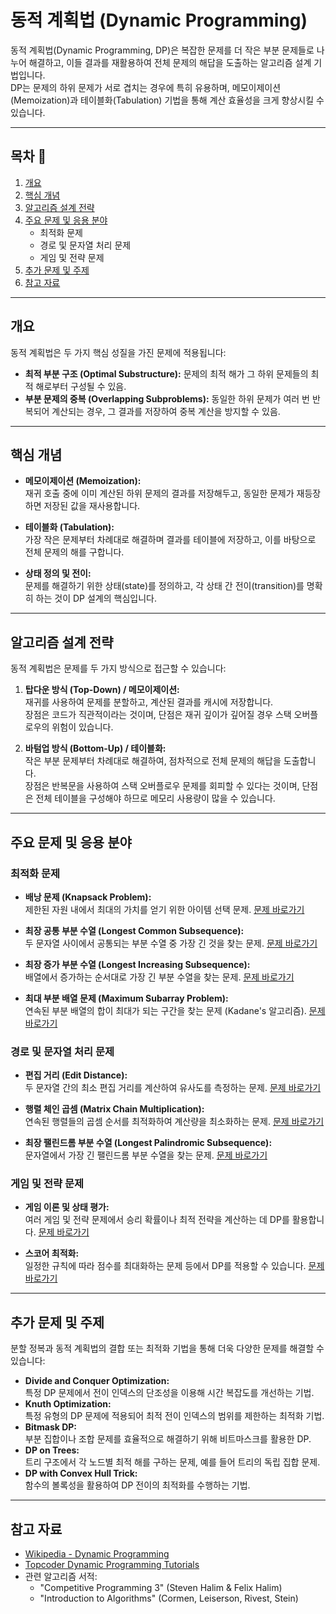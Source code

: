 # 동적 계획법 (Dynamic Programming)

동적 계획법(Dynamic Programming, DP)은 복잡한 문제를 더 작은 부분 문제들로 나누어 해결하고, 이들 결과를 재활용하여 전체 문제의 해답을 도출하는 알고리즘 설계 기법입니다.  
DP는 문제의 하위 문제가 서로 겹치는 경우에 특히 유용하며, 메모이제이션(Memoization)과 테이블화(Tabulation) 기법을 통해 계산 효율성을 크게 향상시킬 수 있습니다.

---

## 목차 📝
1. [개요](#개요)
2. [핵심 개념](#핵심-개념)
3. [알고리즘 설계 전략](#알고리즘-설계-전략)
4. [주요 문제 및 응용 분야](#주요-문제-및-응용-분야)
   - 최적화 문제
   - 경로 및 문자열 처리 문제
   - 게임 및 전략 문제
5. [추가 문제 및 주제](#추가-문제-및-주제)
6. [참고 자료](#참고-자료)

---

## 개요
동적 계획법은 두 가지 핵심 성질을 가진 문제에 적용됩니다:
- **최적 부분 구조 (Optimal Substructure):** 문제의 최적 해가 그 하위 문제들의 최적 해로부터 구성될 수 있음.
- **부분 문제의 중복 (Overlapping Subproblems):** 동일한 하위 문제가 여러 번 반복되어 계산되는 경우, 그 결과를 저장하여 중복 계산을 방지할 수 있음.

---

## 핵심 개념
- **메모이제이션 (Memoization):**  
  재귀 호출 중에 이미 계산된 하위 문제의 결과를 저장해두고, 동일한 문제가 재등장하면 저장된 값을 재사용합니다.
  
- **테이블화 (Tabulation):**  
  가장 작은 문제부터 차례대로 해결하며 결과를 테이블에 저장하고, 이를 바탕으로 전체 문제의 해를 구합니다.

- **상태 정의 및 전이:**  
  문제를 해결하기 위한 상태(state)를 정의하고, 각 상태 간 전이(transition)를 명확히 하는 것이 DP 설계의 핵심입니다.

---

## 알고리즘 설계 전략
동적 계획법은 문제를 두 가지 방식으로 접근할 수 있습니다:

1. **탑다운 방식 (Top-Down) / 메모이제이션:**  
   재귀를 사용하여 문제를 분할하고, 계산된 결과를 캐시에 저장합니다.  
   장점은 코드가 직관적이라는 것이며, 단점은 재귀 깊이가 깊어질 경우 스택 오버플로우의 위험이 있습니다.

2. **바텀업 방식 (Bottom-Up) / 테이블화:**  
   작은 부분 문제부터 차례대로 해결하여, 점차적으로 전체 문제의 해답을 도출합니다.  
   장점은 반복문을 사용하여 스택 오버플로우 문제를 회피할 수 있다는 것이며, 단점은 전체 테이블을 구성해야 하므로 메모리 사용량이 많을 수 있습니다.

---

## 주요 문제 및 응용 분야

### 최적화 문제
- **배낭 문제 (Knapsack Problem):**  
  제한된 자원 내에서 최대의 가치를 얻기 위한 아이템 선택 문제.
  [문제 바로가기](./Knapsack/README.md)

- **최장 공통 부분 수열 (Longest Common Subsequence):**  
  두 문자열 사이에서 공통되는 부분 수열 중 가장 긴 것을 찾는 문제.
  [문제 바로가기](./LongestCommon/README.md)

- **최장 증가 부분 수열 (Longest Increasing Subsequence):**  
  배열에서 증가하는 순서대로 가장 긴 부분 수열을 찾는 문제.
  [문제 바로가기](./LongestIncreasing/README.md)
  
- **최대 부분 배열 문제 (Maximum Subarray Problem):**  
  연속된 부분 배열의 합이 최대가 되는 구간을 찾는 문제 (Kadane's 알고리즘).
  [문제 바로가기](../divide-conquer/MaximumSubarray/README.md)

### 경로 및 문자열 처리 문제
- **편집 거리 (Edit Distance):**  
  두 문자열 간의 최소 편집 거리를 계산하여 유사도를 측정하는 문제.
  [문제 바로가기](./EditDistance/README.md)

- **행렬 체인 곱셈 (Matrix Chain Multiplication):**  
  연속된 행렬들의 곱셈 순서를 최적화하여 계산량을 최소화하는 문제.
  [문제 바로가기](./MatrixChainMultiplication/README.md)

- **최장 팰린드롬 부분 수열 (Longest Palindromic Subsequence):**  
  문자열에서 가장 긴 팰린드롬 부분 수열을 찾는 문제.
  [문제 바로가기](./LongestPalindromicSubsequence/README.md)

### 게임 및 전략 문제
- **게임 이론 및 상태 평가:**  
  여러 게임 및 전략 문제에서 승리 확률이나 최적 전략을 계산하는 데 DP를 활용합니다.
  [문제 바로가기](./Strategy/README.md)

- **스코어 최적화:**  
  일정한 규칙에 따라 점수를 최대화하는 문제 등에서 DP를 적용할 수 있습니다.
  [문제 바로가기](./ScoreOptimization/README.md)

---

## 추가 문제 및 주제
분할 정복과 동적 계획법의 결합 또는 최적화 기법을 통해 더욱 다양한 문제를 해결할 수 있습니다:
- **Divide and Conquer Optimization:**  
  특정 DP 문제에서 전이 인덱스의 단조성을 이용해 시간 복잡도를 개선하는 기법.
- **Knuth Optimization:**  
  특정 유형의 DP 문제에 적용되어 최적 전이 인덱스의 범위를 제한하는 최적화 기법.
- **Bitmask DP:**  
  부분 집합이나 조합 문제를 효율적으로 해결하기 위해 비트마스크를 활용한 DP.
- **DP on Trees:**  
  트리 구조에서 각 노드별 최적 해를 구하는 문제, 예를 들어 트리의 독립 집합 문제.
- **DP with Convex Hull Trick:**  
  함수의 볼록성을 활용하여 DP 전이의 최적화를 수행하는 기법.

---

## 참고 자료
- [Wikipedia - Dynamic Programming](https://en.wikipedia.org/wiki/Dynamic_programming)
- [Topcoder Dynamic Programming Tutorials](https://www.topcoder.com/community/competitive-programming/tutorials/dynamic-programming-from-novice-to-advanced/)
- 관련 알고리즘 서적:
  - "Competitive Programming 3" (Steven Halim & Felix Halim)
  - "Introduction to Algorithms" (Cormen, Leiserson, Rivest, Stein)

